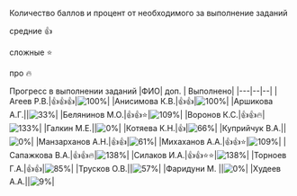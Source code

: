 Количество баллов и процент от необходимого за выполнение заданий

средние :+1:

сложные :star:

про :fire: 

Прогресс в выполнении заданий 
|ФИО| доп. | Выполнено|
|---|--|--|
|Агеев Р.В.|:+1::+1::+1:|![100%](https://progress-bar.dev/100/?title=21)|
|Анисимова К.В.|:+1::+1:|![100%](https://progress-bar.dev/100/?title=21)|
|Аршикова А.Г.||![33%](https://progress-bar.dev/33/?title=7)|
|Белянинов М.О.|:+1::+1::star:|![109%](https://progress-bar.dev/109/?title=23)|
|Воронов К.С.|:+1::+1::fire:|![133%](https://progress-bar.dev/133/?title=28)|
|Галкин М.Е.||![0%](https://progress-bar.dev/0/?title=0)|
|Котяева К.Н.|:+1:|![66%](https://progress-bar.dev/66/?title=14)|
|Куприйчук В.А.||![0%](https://progress-bar.dev/0/?title=0)|
|Манзарханов А.Н.|:+1::+1:|![61%](https://progress-bar.dev/61/?title=13)|
|Михаханов А.А.|:+1::+1::star:|![109%](https://progress-bar.dev/109/?title=23)|
|Сапажкова В.А.|:+1::+1::fire:|![138%](https://progress-bar.dev/138/?title=29)|
|Силаков И.А.|:+1::+1::star::star:|![138%](https://progress-bar.dev/138/?title=29)|
|Торноев Г.А.|:+1::+1:|![85%](https://progress-bar.dev/85/?title=18)|
|Трусков О.В.||![57%](https://progress-bar.dev/57/?title=12)|
|Фаридуни М. ||![0%](https://progress-bar.dev/0/?title=0)|
|Худеев А.А.||![9%](https://progress-bar.dev/9/?title=2)|






